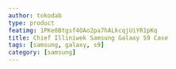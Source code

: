 ```yaml
---
author: tokodab
type: product
featimg: 1PKe0Btgsf4OAo2pa7hALkcqjUiYR1pKq
title: Chief Illiniwek Samsung Galaxy S9 Case
tags: [samsung, galaxy, s9]
category: [samsung]
---
```

